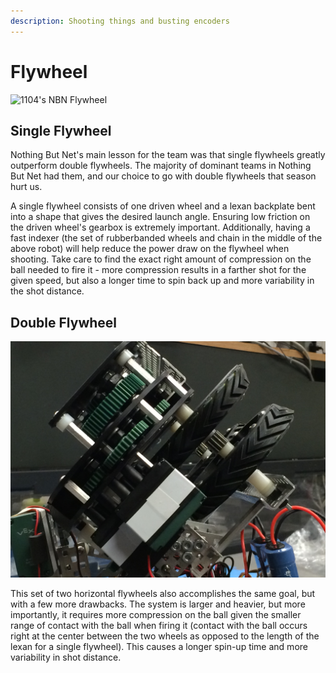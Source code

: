 ```yaml
---
description: Shooting things and busting encoders
---
```


# Flywheel

![1104's NBN Flywheel](../../.gitbook/assets/110flywheel.jpg)

## Single Flywheel

Nothing But Net's main lesson for the team was that single flywheels greatly outperform double flywheels. The majority of dominant teams in Nothing But Net had them, and our choice to go with double flywheels that season hurt us. 

A single flywheel consists of one driven wheel and a lexan backplate bent into a shape that gives the desired launch angle. Ensuring low friction on the driven wheel's gearbox is extremely important. Additionally, having a fast indexer (the set of rubberbanded wheels and chain in the middle of the above robot) will help reduce the power draw on the flywheel when shooting. Take care to find the exact right amount of compression on the ball needed to fire it - more compression results in a farther shot for the given speed, but also a longer time to spin back up and more variability in the shot distance.

## Double Flywheel

![The gearbox for the BLRS double flywheel used in NBN](../../.gitbook/assets/flywheel_gearbox.jpg)

This set of two horizontal flywheels also accomplishes the same goal, but with a few more drawbacks. The system is larger and heavier, but more importantly, it requires more compression on the ball given the smaller range of contact with the ball when firing it (contact with the ball occurs right at the center between the two wheels as opposed to the length of the lexan for a single flywheel). This causes a longer spin-up time and more variability in shot distance.
